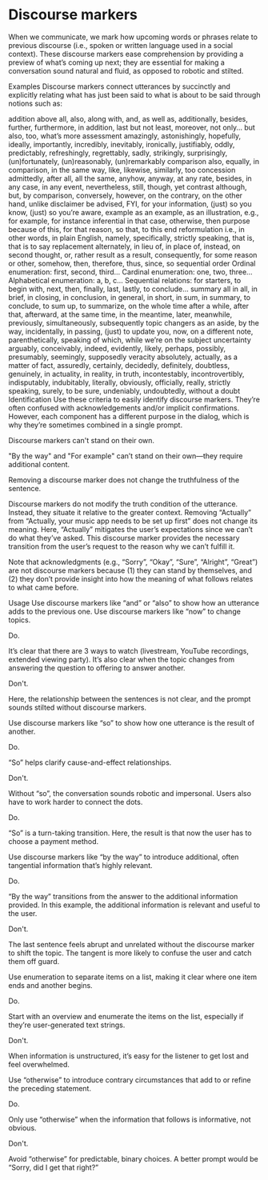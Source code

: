 # Discourse markers

When we communicate, we mark how upcoming words or phrases relate to previous
discourse (i.e., spoken or written language used in a social context). These
discourse markers ease comprehension by providing a preview of what’s coming up
next; they are essential for making a conversation sound natural and fluid, as
opposed to robotic and stilted.

Examples
Discourse markers connect utterances by succinctly and explicitly relating what has just been said to what is about to be said through notions such as:

addition	above all, also, along with, and, as well as, additionally, besides, further, furthermore, in addition, last but not least, moreover, not only… but also, too, what’s more
assessment	amazingly, astonishingly, hopefully, ideally, importantly, incredibly, inevitably, ironically, justifiably, oddly, predictably, refreshingly, regrettably, sadly, strikingly, surprisingly, (un)fortunately, (un)reasonably, (un)remarkably
comparison	also, equally, in comparison, in the same way, like, likewise, similarly, too
concession	admittedly, after all, all the same, anyhow, anyway, at any rate, besides, in any case, in any event, nevertheless, still, though, yet
contrast	although, but, by comparison, conversely, however, on the contrary, on the other hand, unlike
disclaimer	be advised, FYI, for your information, (just) so you know, (just) so you’re aware,
example	as an example, as an illustration, e.g., for example, for instance
inferential	in that case, otherwise, then
purpose	because of this, for that reason, so that, to this end
reformulation	i.e., in other words, in plain English, namely, specifically, strictly speaking, that is, that is to say
replacement	alternately, in lieu of, in place of, instead, on second thought, or, rather
result	as a result, consequently, for some reason or other, somehow, then, therefore, thus, since, so
sequential order	Ordinal enumeration: first, second, third… Cardinal enumeration: one, two, three… Alphabetical enumeration: a, b, c… Sequential relations: for starters, to begin with, next, then, finally, last, lastly, to conclude...
summary	all in all, in brief, in closing, in conclusion, in general, in short, in sum, in summary, to conclude, to sum up, to summarize, on the whole
time	after a while, after that, afterward, at the same time, in the meantime, later, meanwhile, previously, simultaneously, subsequently
topic changers	as an aside, by the way, incidentally, in passing, (just) to update you, now, on a different note, parenthetically, speaking of which, while we’re on the subject
uncertainty	arguably, conceivably, indeed, evidently, likely, perhaps, possibly, presumably, seemingly, supposedly
veracity	absolutely, actually, as a matter of fact, assuredly, certainly, decidedly, definitely, doubtless, genuinely, in actuality, in reality, in truth, incontestably, incontrovertibly, indisputably, indubitably, literally, obviously, officially, really, strictly speaking, surely, to be sure, undeniably, undoubtedly, without a doubt
Identification
Use these criteria to easily identify discourse markers. They’re often confused with acknowledgements and/or implicit confirmations. However, each component has a different purpose in the dialog, which is why they’re sometimes combined in a single prompt.

Discourse markers can't stand on their own.

"By the way" and "For example" can’t stand on their own—they require additional content.

Removing a discourse marker does not change the truthfulness of the sentence.

Discourse markers do not modify the truth condition of the utterance. Instead, they situate it relative to the greater context. Removing “Actually” from “Actually, your music app needs to be set up first” does not change its meaning. Here, “Actually” mitigates the user’s expectations since we can’t do what they’ve asked. This discourse marker provides the necessary transition from the user’s request to the reason why we can’t fulfill it.

Note that acknowledgments (e.g., “Sorry”, “Okay”, “Sure”, “Alright”, “Great”) are not discourse markers because (1) they can stand by themselves, and (2) they don’t provide insight into how the meaning of what follows relates to what came before.

Usage
Use discourse markers like “and” or “also” to show how an utterance adds to the previous one. Use discourse markers like “now” to change topics.

Do.

It’s clear that there are 3 ways to watch (livestream, YouTube recordings, extended viewing party). It’s also clear when the topic changes from answering the question to offering to answer another.


Don't.

Here, the relationship between the sentences is not clear, and the prompt sounds stilted without discourse markers.

Use discourse markers like “so” to show how one utterance is the result of another.

Do.

“So” helps clarify cause-and-effect relationships.


Don't.

Without “so”, the conversation sounds robotic and impersonal. Users also have to work harder to connect the dots.


Do.

“So” is a turn-taking transition. Here, the result is that now the user has to choose a payment method.

Use discourse markers like “by the way” to introduce additional, often tangential information that’s highly relevant.

Do.

“By the way” transitions from the answer to the additional information provided. In this example, the additional information is relevant and useful to the user.


Don't.

The last sentence feels abrupt and unrelated without the discourse marker to shift the topic. The tangent is more likely to confuse the user and catch them off guard.

Use enumeration to separate items on a list, making it clear where one item ends and another begins.

Do.

Start with an overview and enumerate the items on the list, especially if they’re user-generated text strings.


Don't.

When information is unstructured, it’s easy for the listener to get lost and feel overwhelmed.

Use “otherwise” to introduce contrary circumstances that add to or refine the preceding statement.

Do.

Only use “otherwise” when the information that follows is informative, not obvious.


Don't.

Avoid “otherwise” for predictable, binary choices. A better prompt would be “Sorry, did I get that right?”
